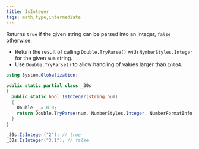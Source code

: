 ```yaml
---
title: IsInteger
tags: math,type,intermediate
---
```


Returns `true` if the given string can be parsed into an integer, `false` otherwise.

- Return the result of calling `Double.TryParse()` with `NymberStyles.Integer` for the given `num` string.
- Use `Double.TryParse()` to allow handling of values larger than `Int64`.

```csharp
using System.Globalization;

public static partial class _30s 
{
  public static bool IsInteger(string num) 
  {
    Double _ = 0.0;
    return Double.TryParse(num, NumberStyles.Integer, NumberFormatInfo.CurrentInfo, out _);
  }
}
```

```csharp
_30s.IsInteger("2"); // true
_30s.IsInteger("3.1"); // false
```

